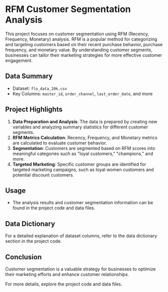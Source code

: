 # RFM Customer Segmentation Analysis

This project focuses on customer segmentation using RFM (Recency, Frequency, Monetary) analysis. RFM is a popular method for categorizing and targeting customers based on their recent purchase behavior, purchase frequency, and monetary value. By understanding customer segments, businesses can tailor their marketing strategies for more effective customer engagement.

## Data Summary

- Dataset: `flo_data_20k.csv`
- Key Columns: `master_id`, `order_channel`, `last_order_date`, and more

## Project Highlights

1. **Data Preparation and Analysis**: The data is prepared by creating new variables and analyzing summary statistics for different customer segments.
2. **RFM Metrics Calculation**: Recency, Frequency, and Monetary metrics are calculated to evaluate customer behavior.
3. **Segmentation**: Customers are segmented based on RFM scores into meaningful categories such as "loyal customers," "champions," and more.
4. **Targeted Marketing**: Specific customer groups are identified for targeted marketing campaigns, such as loyal women customers and potential discount customers.

## Usage

- The analysis results and customer segmentation information can be found in the project code and data files.

## Data Dictionary

For a detailed explanation of dataset columns, refer to the data dictionary section in the project code.

## Conclusion

Customer segmentation is a valuable strategy for businesses to optimize their marketing efforts and enhance customer relationships.

For more details, explore the project code and data files.

